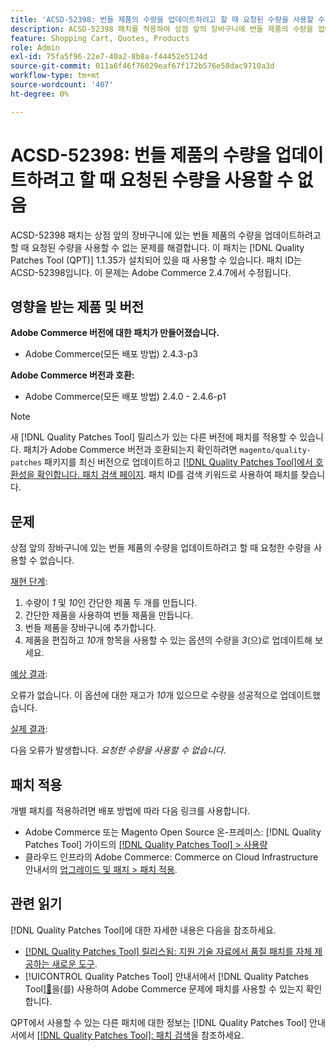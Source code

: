 ```yaml
---
title: 'ACSD-52398: 번들 제품의 수량을 업데이트하려고 할 때 요청된 수량을 사용할 수 없음'
description: ACSD-52398 패치를 적용하여 상점 앞의 장바구니에 번들 제품의 수량을 업데이트하려고 할 때 요청된 수량을 사용할 수 없는 Adobe Commerce 문제를 해결합니다.
feature: Shopping Cart, Quotes, Products
role: Admin
exl-id: 75fa5f96-22e7-40a2-8b8a-f44452e5124d
source-git-commit: 011a6f46f76029eaf67f172b576e58dac9710a3d
workflow-type: tm+mt
source-wordcount: '407'
ht-degree: 0%

---
```


# ACSD-52398: 번들 제품의 수량을 업데이트하려고 할 때 요청된 수량을 사용할 수 없음

ACSD-52398 패치는 상점 앞의 장바구니에 있는 번들 제품의 수량을 업데이트하려고 할 때 요청된 수량을 사용할 수 없는 문제를 해결합니다. 이 패치는 [!DNL Quality Patches Tool (QPT)] 1.1.35가 설치되어 있을 때 사용할 수 있습니다. 패치 ID는 ACSD-52398입니다. 이 문제는 Adobe Commerce 2.4.7에서 수정됩니다.

## 영향을 받는 제품 및 버전

**Adobe Commerce 버전에 대한 패치가 만들어졌습니다.**

* Adobe Commerce(모든 배포 방법) 2.4.3-p3

**Adobe Commerce 버전과 호환:**

* Adobe Commerce(모든 배포 방법) 2.4.0 - 2.4.6-p1

>[!NOTE]
>
>새 [!DNL Quality Patches Tool] 릴리스가 있는 다른 버전에 패치를 적용할 수 있습니다. 패치가 Adobe Commerce 버전과 호환되는지 확인하려면 `magento/quality-patches` 패키지를 최신 버전으로 업데이트하고 [[!DNL Quality Patches Tool]에서 호환성을 확인합니다. 패치 검색 페이지](https://experienceleague.adobe.com/tools/commerce-quality-patches/index.html?lang=ko). 패치 ID를 검색 키워드로 사용하여 패치를 찾습니다.

## 문제

상점 앞의 장바구니에 있는 번들 제품의 수량을 업데이트하려고 할 때 요청한 수량을 사용할 수 없습니다.

<u>재현 단계</u>:

1. 수량이 *1* 및 *10*&#x200B;인 간단한 제품 두 개를 만듭니다.
1. 간단한 제품을 사용하여 번들 제품을 만듭니다.
1. 번들 제품을 장바구니에 추가합니다.
1. 제품을 편집하고 *10*&#x200B;개 항목을 사용할 수 있는 옵션의 수량을 *3*(으)로 업데이트해 보세요.

<u>예상 결과</u>:

오류가 없습니다. 이 옵션에 대한 재고가 *10*&#x200B;개 있으므로 수량을 성공적으로 업데이트했습니다.

<u>실제 결과</u>:

다음 오류가 발생합니다. *요청한 수량을 사용할 수 없습니다*.

## 패치 적용

개별 패치를 적용하려면 배포 방법에 따라 다음 링크를 사용합니다.

* Adobe Commerce 또는 Magento Open Source 온-프레미스: [!DNL Quality Patches Tool] 가이드의 [[!DNL Quality Patches Tool] > 사용량](/help/tools/quality-patches-tool/usage.md)
* 클라우드 인프라의 Adobe Commerce: Commerce on Cloud Infrastructure 안내서의 [업그레이드 및 패치 > 패치 적용](https://experienceleague.adobe.com/docs/commerce-cloud-service/user-guide/develop/upgrade/apply-patches.html?lang=ko).

## 관련 읽기

[!DNL Quality Patches Tool]에 대한 자세한 내용은 다음을 참조하세요.

* [[!DNL Quality Patches Tool] 릴리스됨: 지원 기술 자료에서 품질 패치를 자체 제공하는 새로운 도구](https://experienceleague.adobe.com/ko/docs/commerce-operations/tools/quality-patches-tool/quality-patches-tool-to-self-serve-quality-patches).
* [!UICONTROL Quality Patches Tool] 안내서에서  [!DNL Quality Patches Tool][&#128279;](/help/tools/quality-patches-tool/patches-available-in-qpt/check-patch-for-magento-issue-with-magento-quality-patches.md)을(를) 사용하여 Adobe Commerce 문제에 패치를 사용할 수 있는지 확인합니다.


QPT에서 사용할 수 있는 다른 패치에 대한 정보는 [!DNL Quality Patches Tool] 안내서에서 [[!DNL Quality Patches Tool]: 패치 검색](https://experienceleague.adobe.com/tools/commerce-quality-patches/index.html?lang=ko)을 참조하세요.
